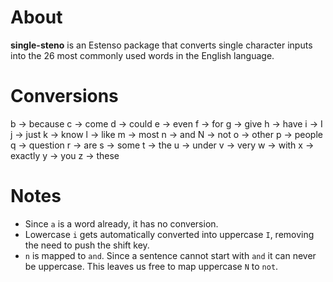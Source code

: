 # About
**single-steno** is an Estenso package that converts single character inputs into the 26 most commonly used words in the English language.

# Conversions
b → because
c → come
d → could
e → even
f → for
g → give
h → have
i → I
j → just
k → know
l → like
m → most
n → and
N → not
o → other
p → people
q → question
r → are
s → some
t → the
u → under
v → very
w → with
x → exactly
y → you
z → these

# Notes
- Since `a` is a word already, it has no conversion.
- Lowercase `i` gets automatically converted into uppercase `I`, removing the need to push the shift key.
- `n` is mapped to `and`. Since a sentence cannot start with `and` it can never be uppercase. This leaves us free to map uppercase `N` to `not`.
